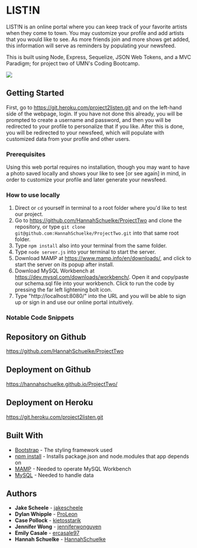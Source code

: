 # LIST!N 

LIST!N is an online portal where you can keep track of your favorite artists when they come to town. You may customize your profile and add artists that you would like to see. As more friends join and more shows get added, this information will serve as reminders by populating your newsfeed. 

This is built using Node, Express, Sequelize, JSON Web Tokens, and a MVC Paradigm; for project two of UMN's Coding Bootcamp. 

![](image.png)

## Getting Started

First, go to https://git.heroku.com/project2listen.git and on the left-hand side of the webpage, login. If you have not done this already, you will be prompted to create a username and password, and then you will be redirected to your profile to personalize that if you like. After this is done, you will be redirected to your newsfeed, which will populate with customized data from your profile and other users. 

### Prerequisites

Using this web portal requires no installation, though you may want to have a photo saved locally and shows your like to see [or see again] in mind, in order to customize your profile and later generate your newsfeed. 

### How to use locally

1. Direct or `cd` yourself in terminal to a root folder where you'd like to test our project. 
2. Go to https://github.com/HannahSchuelke/ProjectTwo and clone the repository, or type `git clone git@github.com:HannahSchuelke/ProjectTwo.git` into that same root folder.  
3. Type `npm install` also into your terminal from the same folder. 
4. Type `node server.js` into your terminal to start the server.
5. Download MAMP at https://www.mamp.info/en/downloads/, and click to start the server on its popup after install.
6. Download MySQL Workbench at https://dev.mysql.com/downloads/workbench/. Open it and copy/paste our schema.sql file into your workbench. Click to run the code by pressing the far left lightening bolt icon. 
7. Type "http://localhost:8080/" into the URL and you will be able to sign up or sign in and use our online portal intuitively. 


### Notable Code Snippets

<!-- Explain what these tests test and why

```
Give an example
``` -->
## Repository on Github

https://github.com/HannahSchuelke/ProjectTwo

## Deployment on Github

https://hannahschuelke.github.io/ProjectTwo/

## Deployment on Heroku

https://git.heroku.com/project2listen.git

## Built With

* [Bootstrap](https://getbootstrap.com/docs/4.3/getting-started/download/) - The styling framework used
* [npm install](https://docs.npmjs.com/cli/install) - Installs package.json and node.modules that app depends on
* [MAMP](https://www.mamp.info/en/downloads/) - Needed to operate MySQL Workbench
* [MySQL](https://dev.mysql.com/downloads/workbench/) - Needed to handle data

## Authors

* **Jake Scheele** - [jakescheele](https://github.com/jakescheele)
* **Dylan Whipple** - [ProLeon](https://github.com/ProLeon)
* **Case Pollock** - [kietosstarik](https://github.com/kietosstarik)
* **Jennifer Wong** - [jenniferwonguyen](https://github.com/jenniferwonguyen)
* **Emily Casale** - [ercasale97](https://github.com/ercasale97)
* **Hannah Schuelke** - [HannahSchuelke](https://github.com/HannahSchuelke)